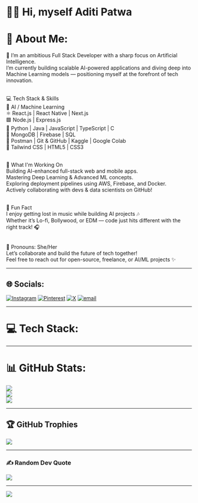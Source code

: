 # 👩‍💻 Hi, myself Aditi Patwa

# 💫 About Me:
🌟 I’m an ambitious Full Stack Developer with a sharp focus on Artificial Intelligence.<br>
I’m currently building scalable AI-powered applications and diving deep into Machine Learning models — positioning myself at the forefront of tech innovation.<br><br>

💻 Tech Stack & Skills<br>
🧠 AI / Machine Learning<br>
⚛️ React.js | React Native | Next.js<br>
🟩 Node.js | Express.js<br>
🐍 Python | Java | JavaScript | TypeScript | C<br>
💽 MongoDB | Firebase | SQL<br>
🧪 Postman | Git & GitHub | Kaggle | Google Colab<br>
🎨 Tailwind CSS | HTML5 | CSS3<br><br>

🚀 What I'm Working On<br>
Building AI-enhanced full-stack web and mobile apps.<br>
Mastering Deep Learning & Advanced ML concepts.<br>
Exploring deployment pipelines using AWS, Firebase, and Docker.<br>
Actively collaborating with devs & data scientists on GitHub!<br><br>

🧩 Fun Fact<br>
I enjoy getting lost in music while building AI projects 🎶<br>
Whether it’s Lo-fi, Bollywood, or EDM — code just hits different with the right track! 🎧<br><br>

📌 Pronouns: She/Her<br>
Let’s collaborate and build the future of tech together!<br>
Feel free to reach out for open-source, freelance, or AI/ML projects ✨

---

## 🌐 Socials:
[![Instagram](https://img.shields.io/badge/Instagram-%23E4405F.svg?logo=Instagram&logoColor=white)](https://instagram.com/adiwteaaa) 
[![Pinterest](https://img.shields.io/badge/Pinterest-%23E60023.svg?logo=Pinterest&logoColor=white)](https://pinterest.com/gamerxpatwa) 
[![X](https://img.shields.io/badge/X-black.svg?logo=X&logoColor=white)](https://x.com/certainly_aditi) 
[![email](https://img.shields.io/badge/Email-D14836?logo=gmail&logoColor=white)](mailto:work.aditipatwa@gmail.com) 

---

# 💻 Tech Stack:
<!-- Your full badge stack remains unchanged for brevity -->

---

# 📊 GitHub Stats:
![](https://github-readme-stats.vercel.app/api?username=PatwaAditi&theme=dark&hide_border=true&include_all_commits=true&count_private=false)<br/>
![](https://nirzak-streak-stats.vercel.app/?user=PatwaAditi&theme=dark&hide_border=true)<br/>
![](https://github-readme-stats.vercel.app/api/top-langs/?username=PatwaAditi&theme=dark&hide_border=true&include_all_commits=true&count_private=false&layout=compact)

---

## 🏆 GitHub Trophies
![](https://github-profile-trophy.vercel.app/?username=PatwaAditi&theme=radical&no-frame=false&no-bg=true&margin-w=4)

---

### ✍️ Random Dev Quote
![](https://quotes-github-readme.vercel.app/api?type=vetical&theme=tokyonight)

---

[![](https://visitcount.itsvg.in/api?id=PatwaAditi&icon=7&color=10)](https://visitcount.itsvg.in)

<!-- Proudly created with GPRM ( https://gprm.itsvg.in ) -->
